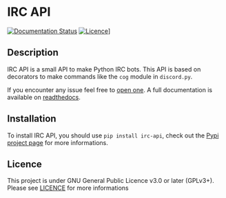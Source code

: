 # IRC API
[![Documentation Status](https://readthedocs.org/projects/irc-api/badge/?version=latest)](https://irc-api.readthedocs.io/en/latest/?badge=latest) [![Licence](https://img.shields.io/github/license/Shadow15510/irc_api?color=green)](https://github.com/Shadow15510/irc_api/blob/master/LICENSE)]

## Description
IRC API is a small API to make Python IRC bots. This API is based on decorators to make commands like the `cog` module in `discord.py`.

If you encounter any issue feel free to [open one](https://github.com/Shadow15510/irc_api/issues).
A full documentation is available on [readthedocs](https://irc-api.readthedocs.io/en/latest/).

## Installation
To install IRC API, you should use ``pip install irc-api``, check out the [Pypi project page](https://pypi.org/project/irc-api/) for more informations.

## Licence
This project is under GNU General Public Licence v3.0 or later (GPLv3+).
Please see [LICENCE](https://github.com/Shadow15510/irc_api/blob/master/LICENSE) for more informations 
